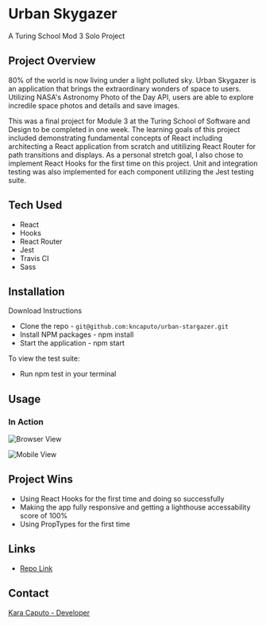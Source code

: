 # Urban Skygazer

 A Turing School Mod 3 Solo Project

## Project Overview

80% of the world is now living under a light polluted sky. Urban Skygazer is an application that brings the extraordinary wonders of space to users. Utilizing NASA's Astronomy Photo of the Day API, users are able to explore incredile space photos and details and save images. 

This was a final project for Module 3 at the Turing School of Software and Design to be completed in one week. The learning goals of this project included demonstrating fundamental concepts of React including architecting a React application from scratch and utitilizing React Router for path transitions and displays. As a personal stretch goal, I also chose to implement React Hooks for the first time on this project. Unit and integration testing was also implemented for each component utilizing the Jest testing suite. 

## Tech Used

- React
- Hooks
- React Router
- Jest
- Travis CI
- Sass

## Installation

Download Instructions

- Clone the repo - `git@github.com:kncaputo/urban-stargazer.git`
- Install NPM packages - npm install
- Start the application - npm start

To view the test suite:

- Run npm test in your terminal

## Usage

### In Action

![Browser View](./src/assets/browser-view.gif)<br />

![Mobile View](./src/assets/mobile-view.gif)<br />

## Project Wins

- Using React Hooks for the first time and doing so successfully
- Making the app fully responsive and getting a lighthouse accessability score of 100%
- Using PropTypes for the first time

## Links

- [Repo Link](https://github.com/kncaputo/urban-stargazer)

## Contact 

[Kara Caputo - Developer](https://github.com/kncaputo)

